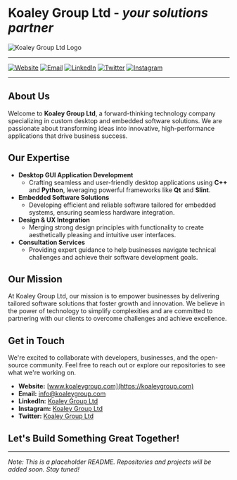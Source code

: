 # Koaley Group Ltd - _your solutions partner_

![Koaley Group Ltd Logo](https://koaleygroup.com/wp-content/uploads/2024/10/koaley-logo-white-bg-wide.jpg)

---

[![Website](https://img.shields.io/badge/Website-koaleygroup.com-9A5ADA)](https://koaleygroup.com)
[![Email](https://img.shields.io/badge/Email-info@koaleygroup.com-green)](mailto:info@koaleygroup.com)
[![LinkedIn](https://img.shields.io/badge/LinkedIn-Koaley_Group-blue)](https://www.linkedin.com/company/koaleygroup)
[![Twitter](https://img.shields.io/badge/Twitter-Koaley_Group-blue)](https://www.twitter.com/koaleygroup/)
[![Instagram](https://img.shields.io/badge/Instagram-Koaley_Group-405DE6)](https://www.instagram.com/koaleygroup/)

---

## About Us

Welcome to **Koaley Group Ltd**, a forward-thinking technology company specializing in custom desktop and embedded software solutions. We are passionate about transforming ideas into innovative, high-performance applications that drive business success.

## Our Expertise

- **Desktop GUI Application Development**
  - Crafting seamless and user-friendly desktop applications using **C++** and **Python**, leveraging powerful frameworks like **Qt** and **Slint**.
- **Embedded Software Solutions**
  - Developing efficient and reliable software tailored for embedded systems, ensuring seamless hardware integration.
- **Design & UX Integration**
  - Merging strong design principles with functionality to create aesthetically pleasing and intuitive user interfaces.
- **Consultation Services**
  - Providing expert guidance to help businesses navigate technical challenges and achieve their software development goals.

## Our Mission

At Koaley Group Ltd, our mission is to empower businesses by delivering tailored software solutions that foster growth and innovation. We believe in the power of technology to simplify complexities and are committed to partnering with our clients to overcome challenges and achieve excellence.

## Get in Touch

We're excited to collaborate with developers, businesses, and the open-source community. Feel free to reach out or explore our repositories to see what we're working on.

- **Website:** [www.koaleygroup.com](https://koaleygroup.com)
- **Email:** [info@koaleygroup.com](mailto:info@koaleygroup.com)
- **LinkedIn:** [Koaley Group Ltd](https://www.linkedin.com/company/koaleygroup)
- **Instagram:** [Koaley Group Ltd](https://www.instagram.com/koaleygroup/)
- **Twitter:** [Koaley Group Ltd](https://www.twitter.com/koaleygroup/)

## Let's Build Something Great Together!

---

*Note: This is a placeholder README. Repositories and projects will be added soon. Stay tuned!*

